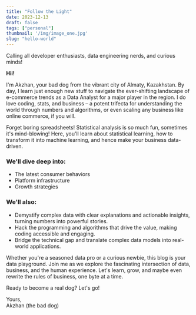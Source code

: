 ```yaml
---
title: "Follow the Light"
date: 2023-12-13
draft: false
tags: ["personal"]
thumbnail: '/img/image_one.jpg'
slug: "hello-world"
---
```


Calling all developer enthusiasts, data engineering nerds, and curious minds!<br>

**Hii!**<br>

I'm Akzhan, your bad dog from the vibrant city of Almaty, Kazakhstan. By day, I learn just enough new stuff to navigate the ever-shifting landscape of e-commerce trends as a Data Analyst for a major player in the region. I do love coding, stats, and business – a potent trifecta for understanding the world through numbers and algorithms, or even scaling any business like online commerce, if you will.  

Forget boring spreadsheets! Statistical analysis is so much fun, sometimes it's mind-blowing! Here, you'll learn about statistical learning, how to transform it into machine learning, and hence make your business data-driven.  

### We'll dive deep into:  

- The latest consumer behaviors  
- Platform infrastructure  
- Growth strategies  

### We'll also:  

* Demystify complex data with clear explanations and actionable insights, turning numbers into powerful stories.  
* Hack the programming and algorithms that drive the value, making coding accessible and engaging.  
* Bridge the technical gap and translate complex data models into real-world applications.  

Whether you're a seasoned data pro or a curious newbie, this blog is your data playground. Join me as we explore the fascinating intersection of data, business, and the human experience. Let's learn, grow, and maybe even rewrite the rules of business, one byte at a time.  

Ready to become a real dog? Let's go!  

Yours,  
Akzhan (the bad dog)

